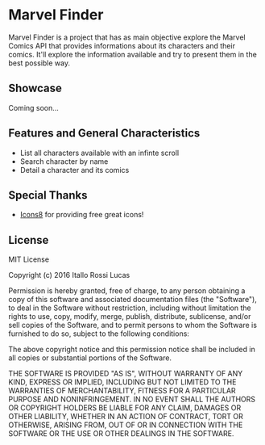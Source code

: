 # Marvel Finder

Marvel Finder is a project that has as main objective explore the Marvel Comics API that provides informations about its characters and their comics. It'll explore the information available and try to present them in the best possible way.

## Showcase

Coming soon...

## Features and General Characteristics

 - List all characters available with an infinte scroll
 - Search character by name
 - Detail a character and its comics

## Special Thanks

 - [Icons8](https://icons8.com/) for providing free great icons!

## License

MIT License

Copyright (c) 2016 Itallo Rossi Lucas

Permission is hereby granted, free of charge, to any person obtaining a copy
of this software and associated documentation files (the "Software"), to deal
in the Software without restriction, including without limitation the rights
to use, copy, modify, merge, publish, distribute, sublicense, and/or sell
copies of the Software, and to permit persons to whom the Software is
furnished to do so, subject to the following conditions:

The above copyright notice and this permission notice shall be included in all
copies or substantial portions of the Software.

THE SOFTWARE IS PROVIDED "AS IS", WITHOUT WARRANTY OF ANY KIND, EXPRESS OR
IMPLIED, INCLUDING BUT NOT LIMITED TO THE WARRANTIES OF MERCHANTABILITY,
FITNESS FOR A PARTICULAR PURPOSE AND NONINFRINGEMENT. IN NO EVENT SHALL THE
AUTHORS OR COPYRIGHT HOLDERS BE LIABLE FOR ANY CLAIM, DAMAGES OR OTHER
LIABILITY, WHETHER IN AN ACTION OF CONTRACT, TORT OR OTHERWISE, ARISING FROM,
OUT OF OR IN CONNECTION WITH THE SOFTWARE OR THE USE OR OTHER DEALINGS IN THE
SOFTWARE.

